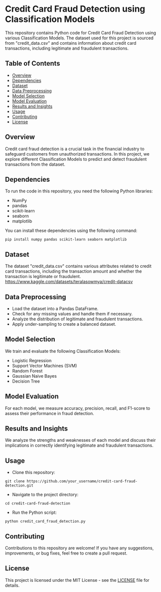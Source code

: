 
# Credit Card Fraud Detection using Classification Models

This repository contains Python code for Credit Card Fraud Detection using various Classification Models. The dataset used for this project is sourced from "credit_data.csv" and contains information about credit card transactions, including legitimate and fraudulent transactions.

## Table of Contents
- [Overview](#overview)
- [Dependencies](#dependencies)
- [Dataset](#dataset)
- [Data Preprocessing](#data-preprocessing)
- [Model Selection](#model-selection)
- [Model Evaluation](#model-evaluation)
- [Results and Insights](#results-and-insights)
- [Usage](#usage)
- [Contributing](#contributing)
- [License](#license)

## Overview
Credit card fraud detection is a crucial task in the financial industry to safeguard customers from unauthorized transactions. In this project, we explore different Classification Models to predict and detect fraudulent transactions from the dataset.

## Dependencies
To run the code in this repository, you need the following Python libraries:
- NumPy
- pandas
- scikit-learn
- seaborn
- matplotlib

You can install these dependencies using the following command:
```
pip install numpy pandas scikit-learn seaborn matplotlib
```

## Dataset
The dataset "credit_data.csv" contains various attributes related to credit card transactions, including the transaction amount and whether the transaction is legitimate or fraudulent.
https://www.kaggle.com/datasets/teralasowmya/credit-datacsv

## Data Preprocessing
- Load the dataset into a Pandas DataFrame.
- Check for any missing values and handle them if necessary.
- Analyze the distribution of legitimate and fraudulent transactions.
- Apply under-sampling to create a balanced dataset.

## Model Selection
We train and evaluate the following Classification Models:
- Logistic Regression
- Support Vector Machines (SVM)
- Random Forest
- Gaussian Naive Bayes
- Decision Tree

## Model Evaluation
For each model, we measure accuracy, precision, recall, and F1-score to assess their performance in fraud detection.

## Results and Insights
We analyze the strengths and weaknesses of each model and discuss their implications in correctly identifying legitimate and fraudulent transactions.

## Usage
- Clone this repository:
```
git clone https://github.com/your_username/credit-card-fraud-detection.git
```
- Navigate to the project directory:
```
cd credit-card-fraud-detection
```
- Run the Python script:
```
python credit_card_fraud_detection.py
```

## Contributing
Contributions to this repository are welcome! If you have any suggestions, improvements, or bug fixes, feel free to create a pull request.

## License
This project is licensed under the MIT License - see the [LICENSE](LICENSE) file for details.
